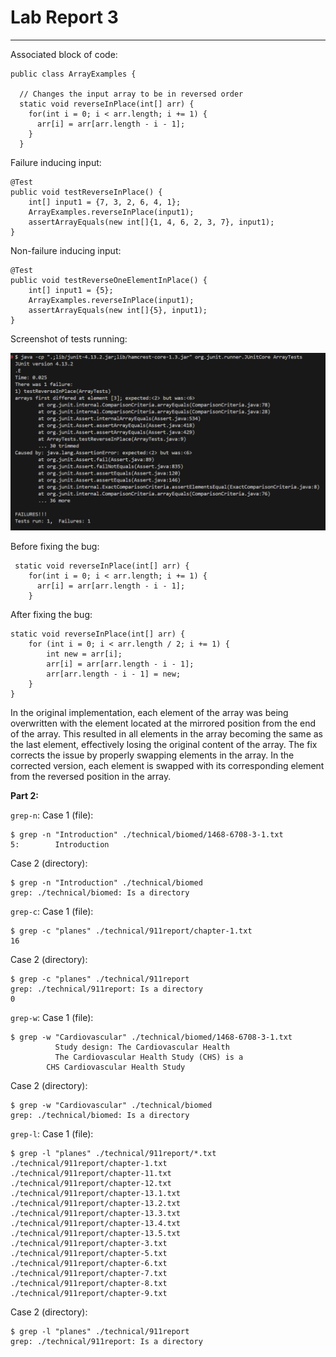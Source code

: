 # **Lab Report 3**
---
Associated block of code:
```
public class ArrayExamples {

  // Changes the input array to be in reversed order
  static void reverseInPlace(int[] arr) {
    for(int i = 0; i < arr.length; i += 1) {
      arr[i] = arr[arr.length - i - 1];
    }
  }
```
Failure inducing input:
```
@Test
public void testReverseInPlace() {
    int[] input1 = {7, 3, 2, 6, 4, 1};
    ArrayExamples.reverseInPlace(input1);
    assertArrayEquals(new int[]{1, 4, 6, 2, 3, 7}, input1);
}
```
Non-failure inducing input:
```
@Test
public void testReverseOneElementInPlace() {
    int[] input1 = {5};
    ArrayExamples.reverseInPlace(input1);
    assertArrayEquals(new int[]{5}, input1);
}
```

Screenshot of tests running:

![Image](Test_failure.png)

Before fixing the bug:
```
 static void reverseInPlace(int[] arr) {
    for(int i = 0; i < arr.length; i += 1) {
      arr[i] = arr[arr.length - i - 1];
    }
```
After fixing the bug:
```
static void reverseInPlace(int[] arr) {
    for (int i = 0; i < arr.length / 2; i += 1) {
        int new = arr[i];
        arr[i] = arr[arr.length - i - 1];
        arr[arr.length - i - 1] = new;
    }
}
```

In the original implementation, each element of the array was being overwritten with the element located at the mirrored position from the end of the array. This resulted in all elements in the array becoming the same as the last element, effectively losing the original content of the array. The fix corrects the issue by properly swapping elements in the array. In the corrected version, each element is swapped with its corresponding element from the reversed position in the array.


**Part 2:**

`grep-n`:
Case 1 (file):
```
$ grep -n "Introduction" ./technical/biomed/1468-6708-3-1.txt
5:        Introduction
```
Case 2 (directory):
```
$ grep -n "Introduction" ./technical/biomed
grep: ./technical/biomed: Is a directory
```

`grep-c`:
Case 1 (file):
```
$ grep -c "planes" ./technical/911report/chapter-1.txt
16
```
Case 2 (directory):
```
$ grep -c "planes" ./technical/911report
grep: ./technical/911report: Is a directory
0
```

`grep-w`:
Case 1 (file):
```
$ grep -w "Cardiovascular" ./technical/biomed/1468-6708-3-1.txt
          Study design: The Cardiovascular Health
          The Cardiovascular Health Study (CHS) is a
        CHS Cardiovascular Health Study
```
Case 2 (directory):
```
$ grep -w "Cardiovascular" ./technical/biomed
grep: ./technical/biomed: Is a directory
```

`grep-l`:
Case 1 (file):
```
$ grep -l "planes" ./technical/911report/*.txt
./technical/911report/chapter-1.txt
./technical/911report/chapter-11.txt
./technical/911report/chapter-12.txt
./technical/911report/chapter-13.1.txt
./technical/911report/chapter-13.2.txt
./technical/911report/chapter-13.3.txt
./technical/911report/chapter-13.4.txt
./technical/911report/chapter-13.5.txt
./technical/911report/chapter-3.txt
./technical/911report/chapter-5.txt
./technical/911report/chapter-6.txt
./technical/911report/chapter-7.txt
./technical/911report/chapter-8.txt
./technical/911report/chapter-9.txt
```
Case 2 (directory):
```
$ grep -l "planes" ./technical/911report
grep: ./technical/911report: Is a directory
```
